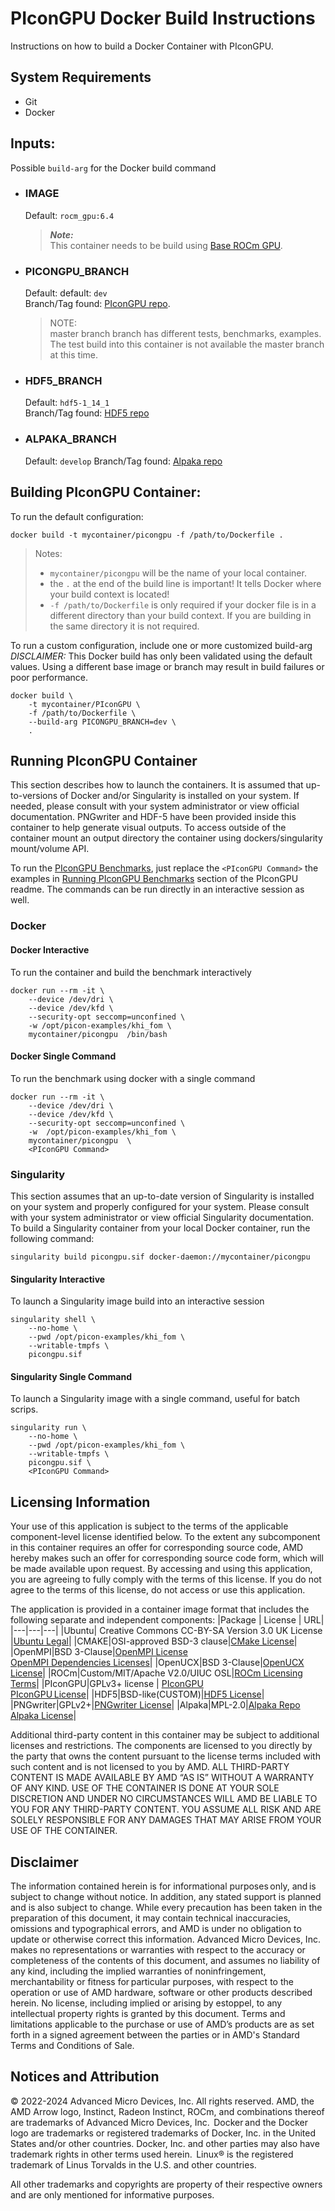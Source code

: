 # PIconGPU Docker Build Instructions
Instructions on how to build a Docker Container with PIconGPU.


## System Requirements
- Git
- Docker

## Inputs:
Possible `build-arg` for the Docker build command    

- ### IMAGE
    Default: `rocm_gpu:6.4`  
    > ***Note:***  
    >  This container needs to be build using [Base ROCm GPU](/base-gpu-mpi-rocm-docker/Dockerfile).


- ### PICONGPU_BRANCH
    Default: default: `dev`  
    Branch/Tag found: [ PIconGPU repo](https://github.com/ComputationalRadiationPhysics/picongpu).
    >NOTE:  
    >master branch branch has different tests, benchmarks, examples. The test build into this container is not available the master branch at this time.

- ### HDF5_BRANCH
    Default: `hdf5-1_14_1`  
    Branch/Tag found: [HDF5 repo](https://github.com/HDFGroup/hdf5.git)

- ### ALPAKA_BRANCH
    Default:  `develop`
    Branch/Tag found: [Alpaka repo](https://github.com/alpaka-group/alpaka.git)


## Building PIconGPU Container:
To run the default configuration:
```
docker build -t mycontainer/picongpu -f /path/to/Dockerfile . 
```
>Notes:  
>- `mycontainer/picongpu` will be the name of your local container.
>- the `.` at the end of the build line is important! It tells Docker where your build context is located!
>- `-f /path/to/Dockerfile` is only required if your docker file is in a different directory than your build context. If you are building in the same directory it is not required. 



To run a custom configuration, include one or more customized build-arg  
*DISCLAIMER:* This Docker build has only been validated using the default values. Using a different base image or branch may result in build failures or poor performance. 
```
docker build \
    -t mycontainer/PIconGPU \
    -f /path/to/Dockerfile \
    --build-arg PICONGPU_BRANCH=dev \
    . 
```


## Running PIconGPU Container
This section describes how to launch the containers. It is assumed that up-to-versions of Docker and/or Singularity is installed on your system.
If needed, please consult with your system administrator or view official documentation. 
PNGwriter and HDF-5 have been provided inside this container to help generate visual outputs. To access outside of the container mount an output directory the container using dockers/singularity mount/volume API.

To run the [PIconGPU Benchmarks](/picongpu/README.md#running-picongpu-benchmark), just replace the `<PIconGPU Command>` the examples in [Running PIconGPU Benchmarks](/picongpu/README.md#running-picongpu-benchmark) section of the PIconGPU readme. The commands can be run directly in an interactive session as well. 

### Docker  

#### Docker Interactive
To run the container and build the benchmark interactively 
``` 
docker run --rm -it \
    --device /dev/dri \
    --device /dev/kfd \
    --security-opt seccomp=unconfined \
    -w /opt/picon-examples/khi_fom \
    mycontainer/picongpu  /bin/bash
```

#### Docker Single Command
To run the benchmark using docker with a single command
```
docker run --rm -it \
    --device /dev/dri \
    --device /dev/kfd \
    --security-opt seccomp=unconfined \
    -w  /opt/picon-examples/khi_fom \
    mycontainer/picongpu  \
    <PIconGPU Command> 
```

### Singularity  
This section assumes that an up-to-date version of Singularity is installed on your system and properly configured for your system. Please consult with your system administrator or view official Singularity documentation.
To build a Singularity container from your local Docker container, run the following command:
```
singularity build picongpu.sif docker-daemon://mycontainer/picongpu
```


#### Singularity Interactive
To launch a Singularity image build into an interactive session
```
singularity shell \
    --no-home \
    --pwd /opt/picon-examples/khi_fom \
    --writable-tmpfs \
    picongpu.sif 
```

#### Singularity Single Command
To launch a Singularity image with a single command, useful for batch scrips. 
```
singularity run \
    --no-home \
    --pwd /opt/picon-examples/khi_fom \
    --writable-tmpfs \
    picongpu.sif \
    <PIconGPU Command>
```



## Licensing Information 
Your use of this application is subject to the terms of the applicable component-level license identified below. To the extent any subcomponent in this container requires an offer for corresponding source code, AMD hereby makes such an offer for corresponding source code form, which will be made available upon request. By accessing and using this application, you are agreeing to fully comply with the terms of this license. If you do not agree to the terms of this license, do not access or use this application. 

The application is provided in a container image format that includes the following separate and independent components:
|Package | License | URL|
|---|---|---|
|Ubuntu| Creative Commons CC-BY-SA Version 3.0 UK License |[Ubuntu Legal](https://ubuntu.com/legal)|
|CMAKE|OSI-approved BSD-3 clause|[CMake License](https://cmake.org/licensing/)|
|OpenMPI|BSD 3-Clause|[OpenMPI License](https://www-lb.open-mpi.org/community/license.php)<br /> [OpenMPI Dependencies Licenses](https://docs.open-mpi.org/en/v5.0.x/license/index.html)|
|OpenUCX|BSD 3-Clause|[OpenUCX License](https://openucx.org/license/)|
|ROCm|Custom/MIT/Apache V2.0/UIUC OSL|[ROCm Licensing Terms](https://rocm.docs.amd.com/en/latest/about/license.html)|
|PIconGPU|GPLv3+ license | [PIconGPU](https://picongpu.readthedocs.io/en/latest/) <br/> [PIconGPU License](https://github.com/ComputationalRadiationPhysics/picongpu/blob/master/LICENSE.md)|
|HDF5|BSD-like(CUSTOM)|[HDF5 License](https://github.com/HDFGroup/hdf5/blob/develop/COPYING)|
|PNGwriter|GPLv2+|[PNGwriter License](https://github.com/pngwriter/pngwriter/)|
|Alpaka|MPL-2.0|[Alpaka Repo](https://github.com/alpaka-group/alpaka)<br/>[Alpaka License](https://github.com/alpaka-group/alpaka?tab=MPL-2.0-1-ov-file#readme)|

Additional third-party content in this container may be subject to additional licenses and restrictions. The components are licensed to you directly by the party that owns the content pursuant to the license terms included with such content and is not licensed to you by AMD. ALL THIRD-PARTY CONTENT IS MADE AVAILABLE BY AMD “AS IS” WITHOUT A WARRANTY OF ANY KIND. USE OF THE CONTAINER IS DONE AT YOUR SOLE DISCRETION AND UNDER NO CIRCUMSTANCES WILL AMD BE LIABLE TO YOU FOR ANY THIRD-PARTY CONTENT. YOU ASSUME ALL RISK AND ARE SOLELY RESPONSIBLE FOR ANY DAMAGES THAT MAY ARISE FROM YOUR USE OF THE CONTAINER. 

## Disclaimer  
The information contained herein is for informational purposes only, and is subject to change without notice. In addition, any stated support is planned and is also subject to change. While every precaution has been taken in the preparation of this document, it may contain technical inaccuracies, omissions and typographical errors, and AMD is under no obligation to update or otherwise correct this information. Advanced Micro Devices, Inc. makes no representations or warranties with respect to the accuracy or completeness of the contents of this document, and assumes no liability of any kind, including the implied warranties of noninfringement, merchantability or fitness for particular purposes, with respect to the operation or use of AMD hardware, software or other products described herein. No license, including implied or arising by estoppel, to any intellectual property rights is granted by this document. Terms and limitations applicable to the purchase or use of AMD’s products are as set forth in a signed agreement between the parties or in AMD's Standard Terms and Conditions of Sale.   

## Notices and Attribution  
© 2022-2024 Advanced Micro Devices, Inc. All rights reserved. AMD, the AMD Arrow logo, Instinct, Radeon Instinct, ROCm, and combinations thereof are trademarks of Advanced Micro Devices, Inc.  
Docker and the Docker logo are trademarks or registered trademarks of Docker, Inc. in the United States and/or other countries. Docker, Inc. and other parties may also have trademark rights in other terms used herein.  Linux® is the registered trademark of Linus Torvalds in the U.S. and other countries.    

All other trademarks and copyrights are property of their respective owners and are only mentioned for informative purposes.   
